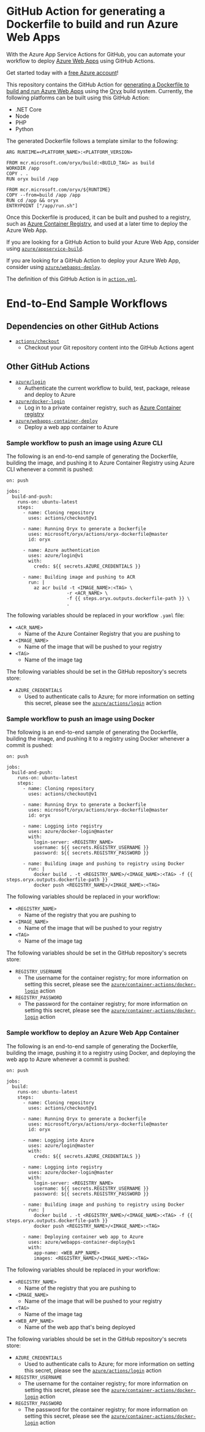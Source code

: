 # GitHub Action for generating a Dockerfile to build and run Azure Web Apps

With the Azure App Service Actions for GitHub, you can automate your workflow to deploy [Azure Web Apps](https://azure.microsoft.com/en-us/services/app-service/web/) using GitHub Actions.

Get started today with a [free Azure account](https://azure.com/free/open-source)!

This repository contains the GitHub Action for [generating a Dockerfile to build and run Azure Web Apps](./action.yml) using the [Oryx](https://github.com/microsoft/Oryx) build system. Currently, the following platforms can be built using this GitHub Action:

- .NET Core
- Node
- PHP
- Python

The generated Dockerfile follows a template similar to the following:

```
ARG RUNTIME=<PLATFORM_NAME>:<PLATFORM_VERSION>

FROM mcr.microsoft.com/oryx/build:<BUILD_TAG> as build
WORKDIR /app
COPY . .
RUN oryx build /app

FROM mcr.microsoft.com/oryx/${RUNTIME}
COPY --from=build /app /app
RUN cd /app && oryx
ENTRYPOINT ["/app/run.sh"]
```

Once this Dockerfile is produced, it can be built and pushed to a registry, such as [Azure Container Registry](https://azure.microsoft.com/en-us/services/container-registry/), and used at a later time to deploy the Azure Web App.

If you are looking for a GitHub Action to build your Azure Web App, consider using [`azure/appservice-build`](https://github.com/Azure/appservice-build).

If you are looking for a GitHub Action to deploy your Azure Web App, consider using [`azure/webapps-deploy`](https://github.com/Azure/webapps-deploy).

The definition of this GitHub Action is in [`action.yml`](./action.yml).

# End-to-End Sample Workflows

## Dependencies on other GitHub Actions

- [`actions/checkout`](https://github.com/actions/checkout)
  - Checkout your Git repository content into the GitHub Actions agent

## Other GitHub Actions

- [`azure/login`](https://github.com/Azure/login)
  - Authenticate the current workflow to build, test, package, release and deploy to Azure
- [`azure/docker-login`](https://github.com/Azure/docker-login)
  - Log in to a private container registry, such as [Azure Container registry](https://azure.microsoft.com/en-us/services/container-registry/)
- [`azure/webapps-container-deploy`](https://github.com/Azure/webapps-container-deploy)
  - Deploy a web app container to Azure

### Sample workflow to push an image using Azure CLI

The following is an end-to-end sample of generating the Dockerfile, building the image, and pushing it to Azure Container Registry using Azure CLI whenever a commit is pushed:

```
on: push

jobs:
  build-and-push:
    runs-on: ubuntu-latest
    steps:
      - name: Cloning repository
        uses: actions/checkout@v1

      - name: Running Oryx to generate a Dockerfile
        uses: microsoft/oryx/actions/oryx-dockerfile@master
        id: oryx

      - name: Azure authentication
        uses: azure/login@v1
        with:
          creds: ${{ secrets.AZURE_CREDENTIALS }}

      - name: Building image and pushing to ACR
        run: |
          az acr build -t <IMAGE_NAME>:<TAG> \
                      -r <ACR_NAME> \
                      -f {{ steps.oryx.outputs.dockerfile-path }} \
                      .
```

The following variables should be replaced in your workflow `.yaml` file:

- `<ACR_NAME>`
    - Name of the Azure Container Registry that you are pushing to
- `<IMAGE_NAME>`
    - Name of the image that will be pushed to your registry
- `<TAG>`
    - Name of the image tag

The following variables should be set in the GitHub repository's secrets store:

- `AZURE_CREDENTIALS`
    - Used to authenticate calls to Azure; for more information on setting this secret, please see the [`azure/actions/login`](https://github.com/Azure/actions) action

### Sample workflow to push an image using Docker

The following is an end-to-end sample of generating the Dockerfile, building the image, and pushing it to a registry using Docker whenever a commit is pushed:

```
on: push

jobs:
  build-and-push:
    runs-on: ubuntu-latest
    steps:
      - name: Cloning repository
        uses: actions/checkout@v1

      - name: Running Oryx to generate a Dockerfile
        uses: microsoft/oryx/actions/oryx-dockerfile@master
        id: oryx

      - name: Logging into registry
        uses: azure/docker-login@master
        with:
          login-server: <REGISTRY_NAME>
          username: ${{ secrets.REGISTRY_USERNAME }}
          password: ${{ secrets.REGISTRY_PASSWORD }}

      - name: Building image and pushing to registry using Docker
        run: |
          docker build . -t <REGISTRY_NAME>/<IMAGE_NAME>:<TAG> -f {{ steps.oryx.outputs.dockerfile-path }}
          docker push <REGISTRY_NAME>/<IMAGE_NAME>:<TAG>

```

The following variables should be replaced in your workflow:

- `<REGISTRY_NAME>`
    - Name of the registry that you are pushing to
- `<IMAGE_NAME>`
    - Name of the image that will be pushed to your registry
- `<TAG>`
    - Name of the image tag

The following variables should be set in the GitHub repository's secrets store:

- `REGISTRY_USERNAME`
    - The username for the container registry; for more information on setting this secret, please see the [`azure/container-actions/docker-login`](https://github.com/Azure/container-actions) action
- `REGISTRY_PASSWORD`
    - The password for the container registry; for more information on setting this secret, please see the [`azure/container-actions/docker-login`](https://github.com/Azure/container-actions) action

### Sample workflow to deploy an Azure Web App Container

The following is an end-to-end sample of generating the Dockerfile, building the image, pushing it to a registry using Docker, and deploying the web app to Azure whenever a commit is pushed:

```
on: push

jobs:
  build:
    runs-on: ubuntu-latest
    steps:
      - name: Cloning repository
        uses: actions/checkout@v1

      - name: Running Oryx to generate a Dockerfile
        uses: microsoft/oryx/actions/oryx-dockerfile@master
        id: oryx

      - name: Logging into Azure
        uses: azure/login@master
        with:
          creds: ${{ secrets.AZURE_CREDENTIALS }}

      - name: Logging into registry
        uses: azure/docker-login@master
        with:
          login-server: <REGISTRY_NAME>
          username: ${{ secrets.REGISTRY_USERNAME }}
          password: ${{ secrets.REGISTRY_PASSWORD }}

      - name: Building image and pushing to registry using Docker
        run: |
          docker build . -t <REGISTRY_NAME>/<IMAGE_NAME>:<TAG> -f {{ steps.oryx.outputs.dockerfile-path }}
          docker push <REGISTRY_NAME>/<IMAGE_NAME>:<TAG>

      - name: Deploying container web app to Azure
        uses: azure/webapps-container-deploy@v1
        with:
          app-name: <WEB_APP_NAME>
          images: <REGISTRY_NAME>/<IMAGE_NAME>:<TAG>
```

The following variables should be replaced in your workflow:

- `<REGISTRY_NAME>`
    - Name of the registry that you are pushing to
- `<IMAGE_NAME>`
    - Name of the image that will be pushed to your registry
- `<TAG>`
    - Name of the image tag
- `<WEB_APP_NAME>`
    - Name of the web app that's being deployed

The following variables should be set in the GitHub repository's secrets store:

- `AZURE_CREDENTIALS`
    - Used to authenticate calls to Azure; for more information on setting this secret, please see the [`azure/actions/login`](https://github.com/Azure/actions) action
- `REGISTRY_USERNAME`
    - The username for the container registry; for more information on setting this secret, please see the [`azure/container-actions/docker-login`](https://github.com/Azure/container-actions) action
- `REGISTRY_PASSWORD`
    - The password for the container registry; for more information on setting this secret, please see the [`azure/container-actions/docker-login`](https://github.com/Azure/container-actions) action